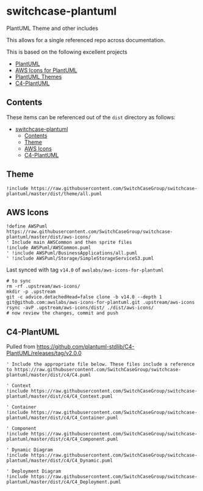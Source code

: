 # switchcase-plantuml

PlantUML Theme and other includes

This allows for a single referenced repo across documentation.

This is based on the following excellent projects

- [PlantUML](https://plantuml.com/)
- [AWS Icons for PlantUML](https://github.com/awslabs/aws-icons-for-plantuml)
- [PlantUML Themes](https://github.com/bschwarz/puml-themes)
- [C4-PlantUML](https://github.com/plantuml-stdlib/C4-PlantUML)

## Contents

These items can be referenced out of the `dist` directory as follows:

- [switchcase-plantuml](#switchcase-plantuml)
  - [Contents](#contents)
  - [Theme](#theme)
  - [AWS Icons](#aws-icons)
  - [C4-PlantUML](#c4-plantuml)

## Theme

```puml
!include https://raw.githubusercontent.com/SwitchCaseGroup/switchcase-plantuml/master/dist/theme/all.puml
```

## AWS Icons

```puml
!define AWSPuml https://raw.githubusercontent.com/SwitchCaseGroup/switchcase-plantuml/master/dist/aws-icons/
' Include main AWSCommon and then sprite files
!include AWSPuml/AWSCommon.puml
' !include AWSPuml/BusinessApplications/all.puml
' !include AWSPuml/Storage/SimpleStorageServiceS3.puml
```

Last synced with tag `v14.0` of `awslabs/aws-icons-for-plantuml`
```
# to sync
rm -rf .upstream/aws-icons/
mkdir -p .upstream
git -c advice.detachedHead=false clone -b v14.0 --depth 1 git@github.com:awslabs/aws-icons-for-plantuml.git .upstream/aws-icons
rsync -avP .upstream/aws-icons/dist/ ./dist/aws-icons/
# now review the changes, commit and push
```

## C4-PlantUML

Pulled from https://github.com/plantuml-stdlib/C4-PlantUML/releases/tag/v2.0.0

```puml
' Include the appropriate file below. These files include a reference to https://raw.githubusercontent.com/SwitchCaseGroup/switchcase-plantuml/master/dist/c4/C4.puml

' Context
!include https://raw.githubusercontent.com/SwitchCaseGroup/switchcase-plantuml/master/dist/c4/C4_Context.puml

' Container
!include https://raw.githubusercontent.com/SwitchCaseGroup/switchcase-plantuml/master/dist/c4/C4_Container.puml

' Component
!include https://raw.githubusercontent.com/SwitchCaseGroup/switchcase-plantuml/master/dist/c4/C4_Component.puml

' Dynamic Diagram
!include https://raw.githubusercontent.com/SwitchCaseGroup/switchcase-plantuml/master/dist/c4/C4_Dynamic.puml

' Deployment Diagram
!include https://raw.githubusercontent.com/SwitchCaseGroup/switchcase-plantuml/master/dist/c4/C4_Deployment.puml
```
